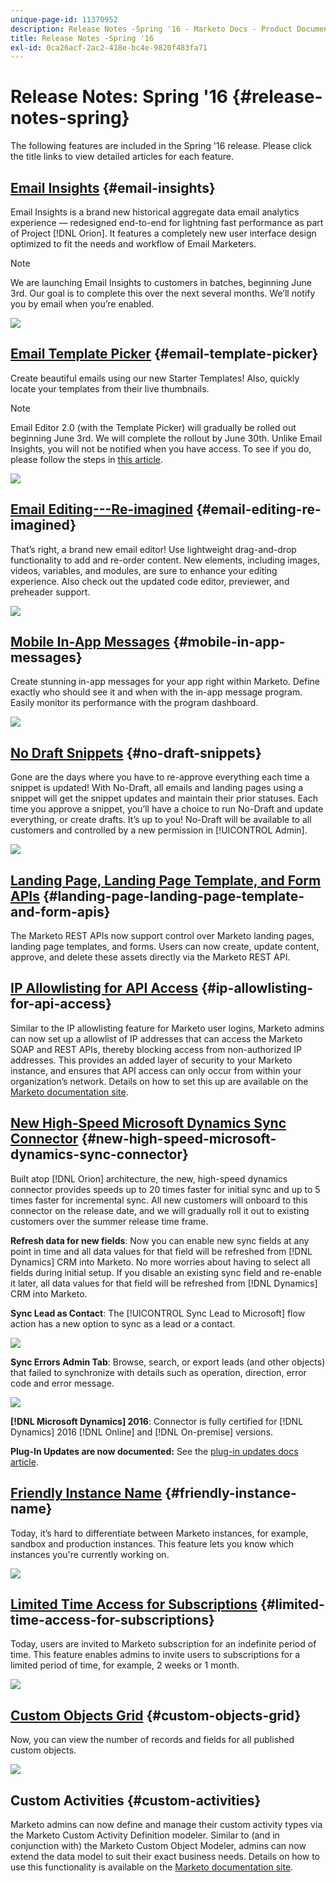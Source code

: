 ```yaml
---
unique-page-id: 11370952
description: Release Notes -Spring '16 - Marketo Docs - Product Documentation
title: Release Notes -Spring '16
exl-id: 0ca26acf-2ac2-418e-bc4e-9820f483fa71
---
```

# Release Notes: Spring '16 {#release-notes-spring}

The following features are included in the Spring '16 release. Please click the title links to view detailed articles for each feature.

## [Email Insights](/help/marketo/product-docs/reporting/email-insights/email-insights-overview.md) {#email-insights}

Email Insights is a brand new historical aggregate data email analytics experience — redesigned end-to-end for lightning fast performance as part of Project [!DNL Orion]. It features a completely new user interface design optimized to fit the needs and workflow of Email Marketers.

>[!NOTE]
>
>We are launching Email Insights to customers in batches, beginning June 3rd. Our goal is to complete this over the next several months. We’ll notify you by email when you’re enabled.

![](assets/two.png)

## [Email Template Picker](/help/marketo/product-docs/email-marketing/general/email-editor-2/email-template-picker-overview.md) {#email-template-picker}

Create beautiful emails using our new Starter Templates! Also, quickly locate your templates from their live thumbnails.

>[!NOTE]
>
>Email Editor 2.0 (with the Template Picker) will gradually be rolled out beginning June 3rd. We will complete the rollout by June 30th. Unlike Email Insights, you will not be notified when you have access. To see if you do, please follow the steps in [this article](/help/marketo/product-docs/email-marketing/general/email-editor-2/transitioning-to-email-editor-2-0.md).

![](assets/5-29-home-starter-templates.png)

## [Email Editing---Re-imagined](/help/marketo/product-docs/email-marketing/general/email-editor-2/email-editor-v2-0-overview.md) {#email-editing-re-imagined}

That’s right, a brand new email editor! Use lightweight drag-and-drop functionality to add and re-order content. New elements, including images, videos, variables, and modules, are sure to enhance your editing experience. Also check out the updated code editor, previewer, and preheader support.

![](assets/17a-29-modules-next.png)

## [Mobile In-App Messages](/help/marketo/product-docs/mobile-marketing/in-app-messages/understanding-in-app-messages.md) {#mobile-in-app-messages}

Create stunning in-app messages for your app right within Marketo. Define exactly who should see it and when with the in-app message program. Easily monitor its performance with the program dashboard.

![](assets/pasted-image-at-2016-05-24-09-45-am.png)

## [No Draft Snippets](/help/marketo/product-docs/administration/users-and-roles/managing-user-roles-and-permissions/enable-no-draft-for-snippets.md) {#no-draft-snippets}

Gone are the days where you have to re-approve everything each time a snippet is updated! With No-Draft, all emails and landing pages using a snippet will get the snippet updates and maintain their prior statuses. Each time you approve a snippet, you’ll have a choice to run No-Draft and update everything, or create drafts. It’s up to you! No-Draft will be available to all customers and controlled by a new permission in [!UICONTROL Admin].

![](assets/image2016-5-16-15-3a41-3a17.png)

## [Landing Page, Landing Page Template, and Form APIs](https://developers.marketo.com/blog/spring-2016-updates/) {#landing-page-landing-page-template-and-form-apis}

The Marketo REST APIs now support control over Marketo landing pages, landing page templates, and forms. Users can now create, update content, approve, and delete these assets directly via the Marketo REST API.

## [IP Allowlisting for API Access](/help/marketo/product-docs/administration/additional-integrations/create-an-allowlist-for-ip-based-api-access.md) {#ip-allowlisting-for-api-access}

Similar to the IP allowlisting feature for Marketo user logins, Marketo admins can now set up a allowlist of IP addresses that can access the Marketo SOAP and REST APIs, thereby blocking access from non-authorized IP addresses. This provides an added layer of security to your Marketo instance, and ensures that API access can only occur from within your organization’s network. Details on how to set this up are available on the [Marketo documentation site](/help/marketo/product-docs/administration/additional-integrations/create-an-allowlist-for-ip-based-api-access.md).

## [New High-Speed Microsoft Dynamics Sync Connector](/help/marketo/product-docs/crm-sync/microsoft-dynamics-sync/microsoft-dynamics-sync-details/sync-status.md) {#new-high-speed-microsoft-dynamics-sync-connector}

Built atop [!DNL Orion] architecture, the new, high-speed dynamics connector provides speeds up to 20 times faster for initial sync and up to 5 times faster for incremental sync. All new customers will onboard to this connector on the release date, and we will gradually roll it out to existing customers over the summer release time frame.

**Refresh data for new fields**: Now you can enable new sync fields at any point in time and all data values for that field will be refreshed from [!DNL Dynamics] CRM into Marketo. No more worries about having to select all fields during initial setup. If you disable an existing sync field and re-enable it later, all data values for that field will be refreshed from [!DNL Dynamics] CRM into Marketo.

**Sync Lead as Contact**: The [!UICONTROL Sync Lead to Microsoft] flow action has a new option to sync as a lead or a contact.

![](assets/image2016-5-19-8-3a59-3a9.png)

**Sync Errors Admin Tab**:  Browse, search, or export leads (and other objects) that failed to synchronize with details such as operation, direction, error code and error message.

![](assets/sync-errors.png)

**[!DNL Microsoft Dynamics] 2016**: Connector is fully certified for [!DNL Dynamics] 2016 [!DNL Online] and [!DNL On-premise] versions.

**Plug-In Updates are now documented:** See the [plug-in updates docs article](/help/marketo/product-docs/crm-sync/microsoft-dynamics-sync/marketo-plugin-releases-for-microsoft-dynamics.md).

## [Friendly Instance Name](/help/marketo/product-docs/administration/settings/edit-subscription-settings.md) {#friendly-instance-name}

Today, it’s hard to differentiate between Marketo instances, for example, sandbox and production instances. This feature lets you know which instances you're currently working on.

![](assets/image2016-5-16-15-3a57-3a14.png)

## [Limited Time Access for Subscriptions](/help/marketo/product-docs/administration/users-and-roles/managing-marketo-users.md) {#limited-time-access-for-subscriptions}

Today, users are invited to Marketo subscription for an indefinite period of time. This feature enables admins to invite users to subscriptions for a limited period of time, for example, 2 weeks or 1 month.

![](assets/image2016-5-16-15-3a59-3a52.png)

## [Custom Objects Grid](/help/marketo/product-docs/administration/marketo-custom-objects/understanding-marketo-custom-objects.md) {#custom-objects-grid}

Now, you can view the number of records and fields for all published custom objects.

![](assets/custom-objects-grid.png)

## Custom Activities {#custom-activities}

Marketo admins can now define and manage their custom activity types via the Marketo Custom Activity Definition modeler. Similar to (and in conjunction with) the Marketo Custom Object Modeler, admins can now extend the data model to suit their exact business needs. Details on how to use this functionality is available on the [Marketo documentation site](/help/marketo/product-docs/administration/marketo-custom-activities/understanding-custom-activities.md).
